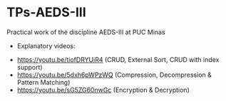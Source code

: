 # TPs-AEDS-III
Practical work of the discipline AEDS-III at PUC Minas

- Explanatory videos: 
+ https://youtu.be/tiofDRYUiR4 (CRUD, External Sort, CRUD with index support)
+ https://youtu.be/5dxh6pWPzWQ (Compression, Decompression & Pattern Matching)
+ https://youtu.be/sG5ZG60nwGc (Encryption & Decryption)
